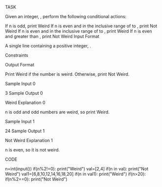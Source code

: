 TASK

Given an integer, , perform the following conditional actions:

If  n is odd, print Weird
If n  is even and in the inclusive range of  to , print Not Weird
If  n is even and in the inclusive range of  to , print Weird
If n is even and greater than , print Not Weird
Input Format

A single line containing a positive integer, .

Constraints

Output Format

Print Weird if the number is weird. Otherwise, print Not Weird.

Sample Input 0

3
Sample Output 0

Weird
Explanation 0


 n is odd and odd numbers are weird, so print Weird.

Sample Input 1

24
Sample Output 1

Not Weird
Explanation 1


 n is even, so it is not weird.
 
 
 CODE
 
 n=int(input())
if(n%2!=0):
    print("Weird")
val=[2,4]
if(n in val):
    print("Not Weird")
val1=[6,8,10,12,14,16,18,20]
if(n in val1):
    print("Weird")
if(n>20):
    if(n%2==0):
        print("Not Weird")
